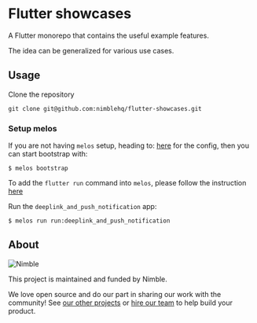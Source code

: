 # Flutter showcases

A Flutter monorepo that contains the useful example features.

The idea can be generalized for various use cases.

## Usage

Clone the repository

`git clone git@github.com:nimblehq/flutter-showcases.git`

### Setup melos

If you are not having `melos` setup, heading to: [here](https://pub.dev/packages/melos) for the config,
then you can start bootstrap with:

 `$ melos bootstrap`

To add the `flutter run` command into `melos`, please follow the instruction [here](https://melos.invertase.dev/configuration/scripts#scriptsselect-package)

Run the `deeplink_and_push_notification` app:

 `$ melos run run:deeplink_and_push_notification`

## About

![Nimble](https://assets.nimblehq.co/logo/dark/logo-dark-text-160.png)

This project is maintained and funded by Nimble.

We love open source and do our part in sharing our work with the community!
See [our other projects][community] or [hire our team][hire] to help build your product.

[community]: https://github.com/nimblehq
[hire]: https://nimblehq.co/
